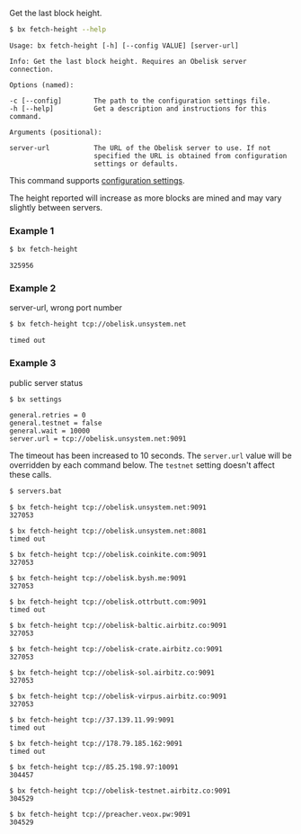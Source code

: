 Get the last block height.
```sh
$ bx fetch-height --help
```
```
Usage: bx fetch-height [-h] [--config VALUE] [server-url]                

Info: Get the last block height. Requires an Obelisk server connection.  

Options (named):

-c [--config]        The path to the configuration settings file.        
-h [--help]          Get a description and instructions for this command.

Arguments (positional):

server-url           The URL of the Obelisk server to use. If not        
                     specified the URL is obtained from configuration    
                     settings or defaults.
```
This command supports [configuration settings](Configuration-Settings).

The height reported will increase as more blocks are mined and may vary slightly between servers.
### Example 1
```sh
$ bx fetch-height
```
```
325956
```
### Example 2
server-url, wrong port number
```sh
$ bx fetch-height tcp://obelisk.unsystem.net
```
```
timed out
```
### Example 3
public server status
```sh
$ bx settings
```
```
general.retries = 0
general.testnet = false
general.wait = 10000
server.url = tcp://obelisk.unsystem.net:9091
```
The timeout has been increased to 10 seconds. The `server.url` value will be overridden by each command below. The `testnet` setting doesn't affect these calls.
```sh
$ servers.bat
```
```
$ bx fetch-height tcp://obelisk.unsystem.net:9091 
327053

$ bx fetch-height tcp://obelisk.unsystem.net:8081 
timed out

$ bx fetch-height tcp://obelisk.coinkite.com:9091 
327053

$ bx fetch-height tcp://obelisk.bysh.me:9091 
327053

$ bx fetch-height tcp://obelisk.ottrbutt.com:9091 
timed out

$ bx fetch-height tcp://obelisk-baltic.airbitz.co:9091 
327053

$ bx fetch-height tcp://obelisk-crate.airbitz.co:9091 
327053

$ bx fetch-height tcp://obelisk-sol.airbitz.co:9091 
327053

$ bx fetch-height tcp://obelisk-virpus.airbitz.co:9091 
327053

$ bx fetch-height tcp://37.139.11.99:9091 
timed out

$ bx fetch-height tcp://178.79.185.162:9091 
timed out

$ bx fetch-height tcp://85.25.198.97:10091 
304457

$ bx fetch-height tcp://obelisk-testnet.airbitz.co:9091 
304529

$ bx fetch-height tcp://preacher.veox.pw:9091 
304529
```
